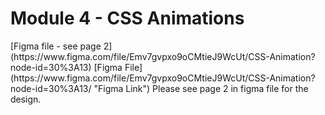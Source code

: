 <h1> Module 4 - CSS Animations </h1>
[Figma file - see page 2](https://www.figma.com/file/Emv7gvpxo9oCMtieJ9WcUt/CSS-Animation?node-id=30%3A13)
[Figma File](https://www.figma.com/file/Emv7gvpxo9oCMtieJ9WcUt/CSS-Animation?node-id=30%3A13/ "Figma Link")
Please see page 2 in figma file for the design.
